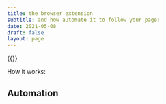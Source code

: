 ```yaml
---
title: the browser extension
subtitle: and how automate it to follow your page!
date: 2021-05-08
draft: false
layout: page
---
```


{{<librevent-extension>}}


How it works:



## Automation

